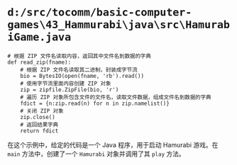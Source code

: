 # `d:/src/tocomm/basic-computer-games\43_Hammurabi\java\src\HamurabiGame.java`

```
# 根据 ZIP 文件名读取内容，返回其中文件名到数据的字典
def read_zip(fname):
    # 根据 ZIP 文件名读取其二进制，封装成字节流
    bio = BytesIO(open(fname, 'rb').read())
    # 使用字节流里面内容创建 ZIP 对象
    zip = zipfile.ZipFile(bio, 'r')
    # 遍历 ZIP 对象所包含文件的文件名，读取文件数据，组成文件名到数据的字典
    fdict = {n:zip.read(n) for n in zip.namelist()}
    # 关闭 ZIP 对象
    zip.close()
    # 返回结果字典
    return fdict
```

在这个示例中，给定的代码是一个 Java 程序，用于启动 Hamurabi 游戏。在 `main` 方法中，创建了一个 `Hamurabi` 对象并调用了其 `play` 方法。
```
